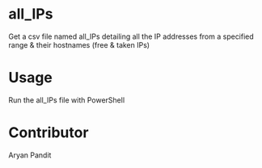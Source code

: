 # all_IPs
Get a csv file named all_IPs detailing all the IP addresses from a specified range &amp; their hostnames (free &amp; taken IPs)

# Usage
Run the all_IPs file with PowerShell 

# Contributor
Aryan Pandit
